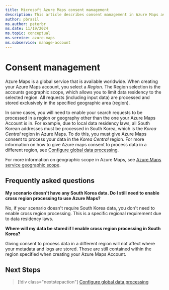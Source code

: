 ```yaml
---
title: Microsoft Azure Maps consent management
description: This article describes consent management in Azure Maps as it applies to data residency laws.
author: pbrasil
ms.author: peterbr
ms.date: 11/19/2024
ms.topic: conceptual
ms.service: azure-maps
ms.subservice: manage-account
---
```


# Consent management

Azure Maps is a global service that is available worldwide. When creating your Azure Maps account, you select a _Region_. The Region selection is the accounts geographic scope, which allows you to limit data residency to the selected region. All requests (including input data) are processed and stored exclusively in the specified geographic area (region).

In some cases, you will need to enable your search requests to be processed in a region or geography other than the one your Azure Maps Account is in. For example, due to local data residency laws, all South Korean addresses must be processed in South Korea, which is the _Korea Central_ region in Azure Maps. To do this, you must give Azure Maps consent to process your data in the _Korea Central_ region. For more information on how to give Azure maps consent to process data in a different region, see [Configure global data processing].

For more information on geographic scope in Azure Maps, see [Azure Maps service geographic scope].

## Frequently asked questions

**My scenario doesn't have any South Korea data. Do I still need to enable cross region processing to use Azure Maps?**

No, if your scenario doesn't require South Korea data, you don't need to enable cross region processing. This is a specific regional requirement due to data residency laws.

**Where will my data be stored if I enable cross region processing in South Korea?**

Giving consent to process data in a different region will not affect where your metadata and logs are stored. Those are still contained within the region specified when creating your Azure Maps Account.

## Next Steps

> [!div class="nextstepaction"]
> [Configure global data processing]

[Azure Maps service geographic scope]: geographic-scope.md
[Configure global data processing]: how-to-manage-consent.md